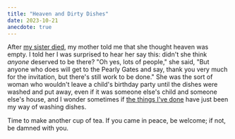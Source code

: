 ```yaml
---
title: "Heaven and Dirty Dishes"
date: 2023-10-21
anecdote: true
---
```


After [my sister died][sylvia],
my mother told me that she thought heaven was empty.
I told her I was surprised to hear her say this:
didn't she think *anyone* deserved to be there?
"Oh yes, lots of people," she said,
"But anyone who does will get to the Pearly Gates and say,
thank you very much for the invitation,
but there's still work to be done."
She was the sort of woman who wouldn't leave a child's birthday party
until the dishes were washed and put away,
even if it was someone else's child and someone else's house,
and I wonder sometimes if [the things I've done][directions]
have just been my way of washing dishes.

Time to make another cup of tea.
If you came in peace, be welcome;
if not, be damned with you.

[directions]: @root/2023/10/15/directions/
[sylvia]: @root/2012/01/21/the-life-i-did-live-the-breath-i-breathed/
